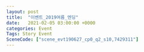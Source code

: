 ```yaml
---
layout: post
title:  "이벤트_2019여름_엔딩"
date:   2021-02-05 03:00:00 +0000
categories: Event
Tags: Story Event
SceneCode: ["scene_evt190627_cp0_q2_s10,7429311"]
---
```

